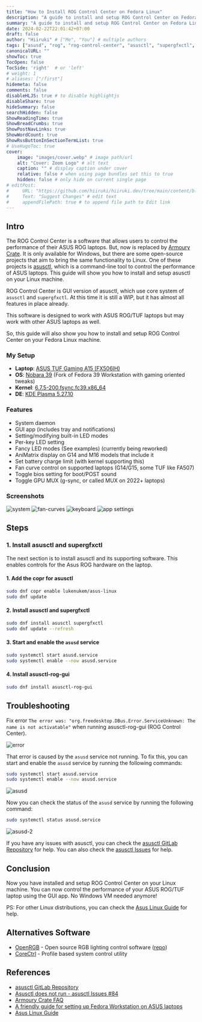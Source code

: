 ```yaml
---
title: "How to Install ROG Control Center on Fedora Linux"
description: "A guide to install and setup ROG Control Center on Fedora Linux."
summary: "A guide to install and setup ROG Control Center on Fedora Linux."
date: 2024-02-22T22:01:42+07:00
draft: false
author: "Hiiruki" # ["Me", "You"] # multiple authors
tags: ["asusd", "rog", "rog-control-center", "asusctl", "supergfxctl", "troubleshooting", "guide", "linux", "tutorial", "asus", "armoury-crate", "openrgb", "corectrl", "fedora"]
canonicalURL: ""
showToc: true
TocOpen: false
TocSide: 'right'  # or 'left'
# weight: 1
# aliases: ["/first"]
hidemeta: false
comments: false
disableHLJS: true # to disable highlightjs
disableShare: true
hideSummary: false
searchHidden: false
ShowReadingTime: true
ShowBreadCrumbs: true
ShowPostNavLinks: true
ShowWordCount: true
ShowRssButtonInSectionTermList: true
# UseHugoToc: true
cover:
    image: "images/cover.webp" # image path/url
    alt: "Cover: Zoom Logo" # alt text
    caption: "" # display caption under cover
    relative: false # when using page bundles set this to true
    hidden: false # only hide on current single page
# editPost:
#     URL: "https://github.com/hiiruki/hiiruki.dev/tree/main/content/blog/install-rog-control-center-linux/index.md"
#     Text: "Suggest Changes" # edit text
#     appendFilePath: true # to append file path to Edit link
---
```


## Intro

The ROG Control Center is a software that allows users to control the performance of their ASUS ROG laptops. But, now is replaced by [Armoury Crate](https://rog.asus.com/us/armoury-crate/). It is only available for Windows, but there are some open-source projects that aim to bring the same functionality to Linux. One of these projects is [asusctl](https://gitlab.com/asus-linux/asusctl), which is a command-line tool to control the performance of ASUS laptops. This guide will show you how to install and setup asusctl on your Linux machine.

ROG Control Center is GUI version of asusctl, which use core system of `asusctl` and `supergfxctl`. At this time it is still a WIP, but it has almost all features in place already.

This software is designed to work with ASUS ROG/TUF laptops but may work with other ASUS laptops as well.

So, this guide will also show you how to install and setup ROG Control Center on your Fedora Linux machine.

### My Setup

- **Laptop**: [ASUS TUF Gaming A15 (FX506IH)](https://www.asus.com/laptops/for-gaming/tuf-gaming/asus-tuf-gaming-a15/)
- **OS**: [Nobara 39](https://nobaraproject.org/) (Fork of Fedora 39 Workstation with gaming oriented tweaks)
- **Kernel**: [6.7.5-200.fsync.fc39.x86_64](https://koji.fedoraproject.org/koji/buildinfo?buildID=2405078)
- **DE**: [KDE Plasma 5.27.10](https://kde.org/announcements/plasma/5/5.27.10/)

### Features

- System daemon
- GUI app (includes tray and notifications)
- Setting/modifying built-in LED modes
- Per-key LED setting
- Fancy LED modes (See examples) (currently being reworked)
- AniMatrix display on G14 and M16 models that include it
- Set battery charge limit (with kernel supporting this)
- Fan curve control on supported laptops (G14/G15, some TUF like FA507)
- Toggle bios setting for boot/POST sound
- Toggle GPU MUX (g-sync, or called MUX on 2022+ laptops)

### Screenshots

![system](images/system.webp#center)
![fan-curves](images/fan-curves.webp#center)
![keyboard](images/keyboard.webp#center)
![app settings](images/app-settings.webp#center)

## Steps

### 1. Install asusctl and supergfxctl

The next section is to install asusctl and its supporting software. This enables controls for the Asus ROG hardware on the laptop.

#### 1. Add the copr for asusctl

```bash
sudo dnf copr enable lukenukem/asus-linux
sudo dnf update
```

#### 2. Install asusctl and supergfxctl

```bash
sudo dnf install asusctl supergfxctl
sudo dnf update --refresh
```

#### 3. Start and enable the `asusd` service

```bash
sudo systemctl start asusd.service
sudo systemctl enable --now asusd.service
```

#### 4. Install asusctl-rog-gui

```bash
sudo dnf install asusctl-rog-gui
```

## Troubleshooting

Fix error `The error was: "org.freedesktop.DBus.Error.ServiceUnknown: The name is not activatable"` when running asusctl-rog-gui (ROG Control Center).

![error](images/error.webp#center)

That error is caused by the `asusd` service not running. To fix this, you can start and enable the `asusd` service by running the following commands:

```bash
sudo systemctl start asusd.service
sudo systemctl enable --now asusd.service
```

![asusd](images/asusd.webp#center)

Now you can check the status of the `asusd` service by running the following command:

```bash
sudo systemctl status asusd.service
```

![asusd-2](images/asusd-2.webp#center)

If you have any issues with asusctl, you can check the [asusctl GitLab Repository](https://gitlab.com/asus-linux/asusctl) for help. You can also check the [asusctl Issues](https://gitlab.com/asus-linux/asusctl/-/issues) for help.

## Conclusion

Now you have installed and setup ROG Control Center on your Linux machine. You can now control the performance of your ASUS ROG/TUF laptop using the GUI app. No Windows VM needed anymore!

PS: For other Linux distributions, you can check the [Asus Linux Guide](https://asus-linux.org/guides/) for help.

## Alternatives Software

- [OpenRGB](https://openrgb.org/) - Open source RGB lighting control software ([repo](https://gitlab.com/CalcProgrammer1/OpenRGB))
- [CoreCtrl](https://gitlab.com/corectrl/corectrl) - Profile based system control utility

## References

- [asusctl GitLab Repository](https://gitlab.com/asus-linux/asusctl)
- [Asusctl does not run - asusctl Issues #84](https://gitlab.com/asus-linux/asusctl/-/issues/84)
- [Armoury Crate FAQ](https://www.asus.com/support/faq/1041654/)
- [A friendly guide for setting up Fedora Workstation on ASUS laptops](https://asus-linux.org/guides/fedora-guide/)
- [Asus Linux Guide](https://asus-linux.org/guides/)
